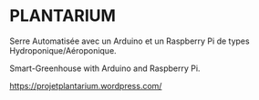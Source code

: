 # PLANTARIUM
Serre Automatisée avec un Arduino et un Raspberry Pi de types Hydroponique/Aéroponique. 

Smart-Greenhouse with Arduino and Raspberry Pi.

https://projetplantarium.wordpress.com/
